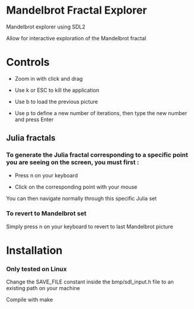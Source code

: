 # Mandelbrot Fractal Explorer

Mandelbrot explorer using SDL2

Allow for interactive exploration of the Mandelbrot fractal

# Controls

- Zoom in with click and drag

- Use k or ESC to kill the application

- Use b to load the previous picture

- Use p to define a new number of iterations, then type the new number and press Enter

## Julia fractals

### To generate the Julia fractal corresponding to a specific point you are seeing on the screen, you must first :

- Press n on your keyboard

- Click on the corresponding point with your mouse

You can then navigate normally through this specific Julia set

### To revert to Mandelbrot set

Simply press n on your keyboard to revert to last Mandelbrot picture

# Installation

### Only tested on Linux

Change the SAVE_FILE constant inside the bmp/sdl_input.h file to an existing path on your machine

Compile with make

